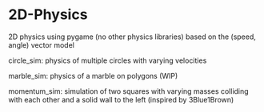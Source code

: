 # 2D-Physics
2D physics using pygame (no other physics libraries) based on the (speed, angle) vector model

circle_sim: physics of multiple circles with varying velocities

marble_sim: physics of a marble on polygons (WIP)

momentum_sim: simulation of two squares with varying masses colliding with each other and a solid wall to the left (inspired by 3Blue1Brown)
